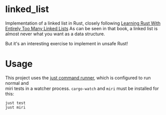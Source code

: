 # linked_list
Implementation of a linked list in Rust, closely following [Learning Rust With Entirely Too Many Linked Lists](https://rust-unofficial.github.io/too-many-lists/index.html)
As can be seen in that book, a linked list is almost never what you want as a data structure.

But it's an interesting exercise to implement in unsafe Rust!

# Usage
This project uses the [just command runner](https://github.com/casey/just), which is configured to run normal and \
miri tests in a watcher process. `cargo-watch` and `miri` must be installed for this:
```
just test
just miri
```
